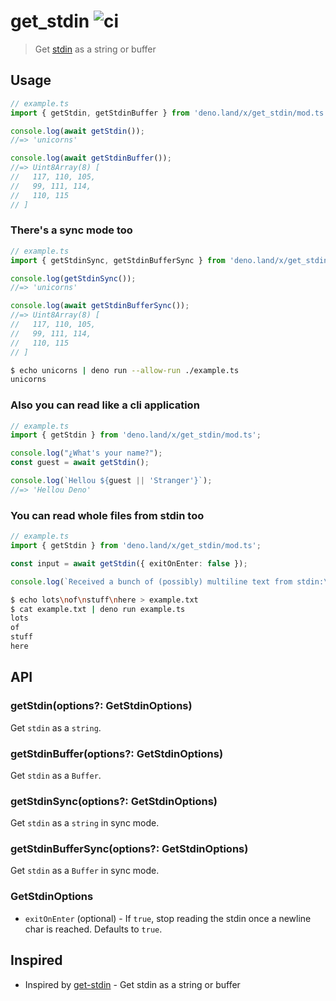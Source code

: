 # get_stdin ![ci](https://github.com/sant123/get_stdin/workflows/ci/badge.svg)

> Get [stdin](https://doc.deno.land/builtin/stable#Deno.stdin) as a string or buffer

## Usage

```js
// example.ts
import { getStdin, getStdinBuffer } from 'deno.land/x/get_stdin/mod.ts';

console.log(await getStdin());
//=> 'unicorns'

console.log(await getStdinBuffer());
//=> Uint8Array(8) [
//   117, 110, 105,
//   99, 111, 114,
//   110, 115
// ]
```

### There's a sync mode too

```js
// example.ts
import { getStdinSync, getStdinBufferSync } from 'deno.land/x/get_stdin/mod.ts';

console.log(getStdinSync());
//=> 'unicorns'

console.log(await getStdinBufferSync());
//=> Uint8Array(8) [
//   117, 110, 105,
//   99, 111, 114,
//   110, 115
// ]
```

```sh
$ echo unicorns | deno run --allow-run ./example.ts
unicorns
```

### Also you can read like a cli application

```js
// example.ts
import { getStdin } from 'deno.land/x/get_stdin/mod.ts';

console.log("¿What's your name?");
const guest = await getStdin();

console.log(`Hellou ${guest || 'Stranger'}`);
//=> 'Hellou Deno'
```

### You can read whole files from stdin too

```ts
// example.ts
import { getStdin } from 'deno.land/x/get_stdin/mod.ts';

const input = await getStdin({ exitOnEnter: false });

console.log(`Received a bunch of (possibly) multiline text from stdin:\n${input}`);
```

```sh
$ echo lots\nof\nstuff\nhere > example.txt
$ cat example.txt | deno run example.ts
lots
of
stuff
here
```

## API

### getStdin(options?: GetStdinOptions)

Get `stdin` as a `string`.

### getStdinBuffer(options?: GetStdinOptions)

Get `stdin` as a `Buffer`.

### getStdinSync(options?: GetStdinOptions)

Get `stdin` as a `string` in sync mode.

### getStdinBufferSync(options?: GetStdinOptions)

Get `stdin` as a `Buffer` in sync mode.

### GetStdinOptions

- `exitOnEnter` (optional) - If `true`, stop reading the stdin once a newline char is reached. Defaults to `true`.

## Inspired

- Inspired by [get-stdin](https://github.com/sindresorhus/get-stdin) - Get stdin as a string or buffer

